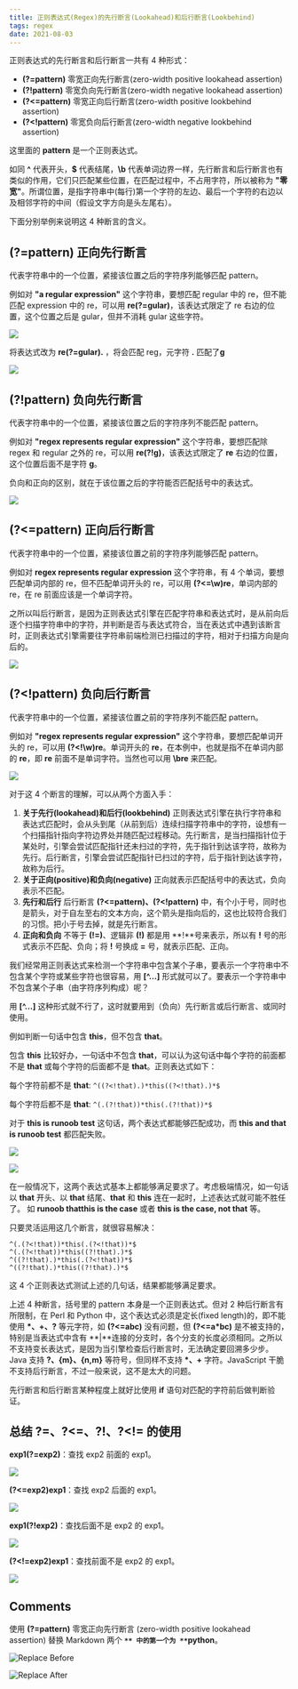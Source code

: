 ```yaml
---
title: 正则表达式(Regex)的先行断言(Lookahead)和后行断言(Lookbehind)
tags: regex
date: 2021-08-03
---
```


正则表达式的先行断言和后行断言一共有 4 种形式：

-   **(?=pattern)** 零宽正向先行断言(zero-width positive lookahead assertion)
-   **(?!pattern)** 零宽负向先行断言(zero-width negative lookahead assertion)
-   **(?<=pattern)** 零宽正向后行断言(zero-width positive lookbehind assertion)
-   **(?<!pattern)** 零宽负向后行断言(zero-width negative lookbehind assertion)

这里面的 **pattern** 是一个正则表达式。

如同 **^** 代表开头，**$** 代表结尾，**\b** 代表单词边界一样，先行断言和后行断言也有类似的作用，它们只匹配某些位置，在匹配过程中，不占用字符，所以被称为 **"零宽"**。所谓位置，是指字符串中(每行)第一个字符的左边、最后一个字符的右边以及相邻字符的中间（假设文字方向是头左尾右）。

下面分别举例来说明这 4 种断言的含义。

## (?=pattern) 正向先行断言

代表字符串中的一个位置，紧接该位置之后的字符序列能够匹配 pattern。

例如对 **"a regular expression"** 这个字符串，要想匹配 regular 中的 re，但不能匹配 expression 中的 re，可以用 **re(?=gular)**，该表达式限定了 re 右边的位置，这个位置之后是 gular，但并不消耗 gular 这些字符。

![](regex-lookhead-lookbehind/B7F44A41-BC1A-4088-8ED4-7CB0F3984991.jpg)

将表达式改为 **re(?=gular).** ，将会匹配 reg，元字符 **.** 匹配了**g**

![](regex-lookhead-lookbehind/BD357AC2-7BFC-4FDE-A1B2-2FCE1B17E641.jpg)

## (?!pattern) 负向先行断言

代表字符串中的一个位置，紧接该位置之后的字符序列不能匹配 pattern。

例如对 **"regex represents regular expression"** 这个字符串，要想匹配除 regex 和 regular 之外的 re，可以用 **re(?!g)**，该表达式限定了 **re** 右边的位置，这个位置后面不是字符 **g**。

负向和正向的区别，就在于该位置之后的字符能否匹配括号中的表达式。

![](regex-lookhead-lookbehind/92C72B08-2122-408E-97A2-6274417A3C16.jpg)

## (?<=pattern) 正向后行断言

代表字符串中的一个位置，紧接该位置之前的字符序列能够匹配 pattern。

例如对 **regex represents regular expression** 这个字符串，有 4 个单词，要想匹配单词内部的 re，但不匹配单词开头的 re，可以用 **(?<=\w)re**，单词内部的 re，在 re 前面应该是一个单词字符。

之所以叫后行断言，是因为正则表达式引擎在匹配字符串和表达式时，是从前向后逐个扫描字符串中的字符，并判断是否与表达式符合，当在表达式中遇到该断言时，正则表达式引擎需要往字符串前端检测已扫描过的字符，相对于扫描方向是向后的。

![](regex-lookhead-lookbehind/94F6A0A8-CB0F-4EE6-A537-0FA309EF64AE.jpg)

## (?<!pattern) 负向后行断言

代表字符串中的一个位置，紧接该位置之前的字符序列不能匹配 pattern。

例如对 **"regex represents regular expression"** 这个字符串，要想匹配单词开头的 re，可以用 **(?<!\w)re**。单词开头的 **re**，在本例中，也就是指不在单词内部的 **re**，即 **re** 前面不是单词字符。当然也可以用 **\bre** 来匹配。

![](regex-lookhead-lookbehind/5226CEE8-0B90-4E89-9EE2-DFD7E45DA6B2.jpg)

对于这 4 个断言的理解，可以从两个方面入手：

1. **关于先行(lookahead)和后行(lookbehind)** 正则表达式引擎在执行字符串和表达式匹配时，会从头到尾（从前到后）连续扫描字符串中的字符，设想有一个扫描指针指向字符边界处并随匹配过程移动。先行断言，是当扫描指针位于某处时，引擎会尝试匹配指针还未扫过的字符，先于指针到达该字符，故称为先行。后行断言，引擎会尝试匹配指针已扫过的字符，后于指针到达该字符，故称为后行。
2. **关于正向(positive)和负向(negative)** 正向就表示匹配括号中的表达式，负向表示不匹配。
3. **先行和后行** 后行断言 **(?<=pattern)、(?<!pattern)** 中，有个小于号，同时也是箭头，对于自左至右的文本方向，这个箭头是指向后的，这也比较符合我们的习惯。把小于号去掉，就是先行断言。
4. **正向和负向** 不等于 **(!=)**、逻辑非 **(!)** 都是用 **!**号来表示，所以有 **!** 号的形式表示不匹配、负向；将 **!** 号换成 **=** 号，就表示匹配、正向。

我们经常用正则表达式来检测一个字符串中包含某个子串，要表示一个字符串中不包含某个字符或某些字符也很容易，用 **[^...]** 形式就可以了。要表示一个字符串中不包含某个子串（由字符序列构成）呢？

用 **[^...]** 这种形式就不行了，这时就要用到（负向）先行断言或后行断言、或同时使用。

例如判断一句话中包含 **this**，但不包含 **that**。

包含 **this** 比较好办，一句话中不包含 **that**，可以认为这句话中每个字符的前面都不是 **that** 或每个字符的后面都不是 **that**。正则表达式如下：

每个字符前都不是 **that**: `^((?<!that).)*this((?<!that).)*$`

每个字符后都不是 **that**: `^(.(?!that))*this(.(?!that))*$`

对于 **this is runoob test** 这句话，两个表达式都能够匹配成功，而 **this and that is runoob test** 都匹配失败。

![](regex-lookhead-lookbehind/0F108023-F4EF-409A-A63C-18334D4A0F3B.jpg)

![](regex-lookhead-lookbehind/DA61F6F1-4247-4E52-9EB8-198E3A90393D.jpg)

在一般情况下，这两个表达式基本上都能够满足要求了。考虑极端情况，如一句话以 **that** 开头、以 **that** 结尾、**that** 和 **this** 连在一起时，上述表达式就可能不胜任了。 如 **runoob thatthis is the case** 或者 **this is the case, not that** 等。

只要灵活运用这几个断言，就很容易解决：

```
^(.(?<!that))*this(.(?<!that))*$
^(.(?<!that))*this((?!that).)*$
^((?!that).)*this(.(?<!that))*$
^((?!that).)*this((?!that).)*$
```

这 4 个正则表达式测试上述的几句话，结果都能够满足要求。

上述 4 种断言，括号里的 pattern 本身是一个正则表达式。但对 2 种后行断言有所限制，在 Perl 和 Python 中，这个表达式必须是定长(fixed length)的，即不能使用 **\*、+、?** 等元字符，如 **(?<=abc)** 没有问题，但 **(?<=a\*bc)** 是不被支持的，特别是当表达式中含有 **|**连接的分支时，各个分支的长度必须相同。之所以不支持变长表达式，是因为当引擎检查后行断言时，无法确定要回溯多少步。Java 支持 **?、{m}、{n,m}** 等符号，但同样不支持 **\*、+** 字符。JavaScript 干脆不支持后行断言，不过一般来说，这不是太大的问题。

先行断言和后行断言某种程度上就好比使用 **if** 语句对匹配的字符前后做判断验证。

## 总结 ?=、?<=、?!、?<!= 的使用

**exp1(?=exp2)**：查找 exp2 前面的 exp1。

![](regex-lookhead-lookbehind/reg-111.jpg)

**(?<=exp2)exp1**：查找 exp2 后面的 exp1。

![](regex-lookhead-lookbehind/reg-222.jpg)

**exp1(?!exp2)**：查找后面不是 exp2 的 exp1。

![](regex-lookhead-lookbehind/reg-333.jpg)

**(?<!=exp2)exp1**：查找前面不是 exp2 的 exp1。

![](regex-lookhead-lookbehind/reg-444.jpg)

## Comments

使用 **(?=pattern)** 零宽正向先行断言 (zero-width positive lookahead assertion) 替换 Markdown 两个 **```** 中的第一个为 **```python**。

![Replace Before](regex-lookhead-lookbehind/1673265279172.png)

![Replace After](regex-lookhead-lookbehind/1673265312801.png)